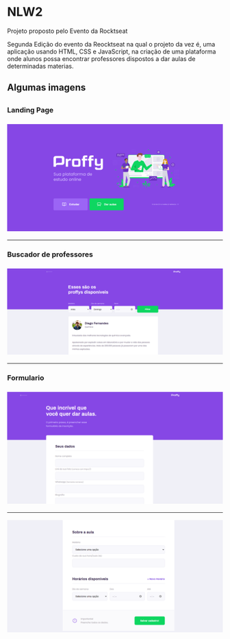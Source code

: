 # NLW2
Projeto proposto pelo Evento da Rocktseat

Segunda Edição do evento da Reocktseat na qual o projeto da vez é, uma aplicação usando HTML, CSS e JavaScript, na criação de uma plataforma onde alunos possa encontrar professores dispostos a dar aulas de determinadas materias.

<h2>Algumas imagens<h2>
<h3>Landing Page<h3>
<img src="/imagem-readme/index.png">
<hr style="color:red;">
<h3>Buscador de professores<h3>
<img src="/imagem-readme/professores.png">
<hr style="color:red;">

   <h3>Formulario<h3>
   <img src="/imagem-readme/formulario1.png">
   <hr style="color:red;">
   <img src="/imagem-readme/formulario2.png">


